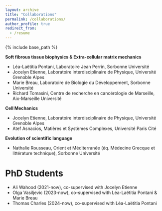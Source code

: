 ```yaml
---
layout: archive
title: "Collaborations"
permalink: /collaborations/
author_profile: true
redirect_from:
  - /resume
---
```


{% include base_path %}

**Soft fibrous tissue biophysics & Extra-cellular matrix mechanics**
- Léa-Laëtitia Pontani, Laboratoire Jean Perrin, Sorbonne Université
- Jocelyn Etienne, Laboratoire interdisciplinaire de Physique, Université Grenoble Alpes
- Marie Breau, Laboratoire de Biologie du Développement, Sorbonne Université
- Richard Tomasini, Centre de recherche en cancérologie de Marseille, Aix-Marseille Université

**Cell Mechanics**
- Jocelyn Etienne, Laboratoire interdisciplinaire de Physique, Université Grenoble Alpes
- Atef Asnacios, Matières et Systèmes Complexes, Université Paris Cité
  
**Evolution of scientific language**
- Nathalie Rousseau, Orient et Méditerranée (éq. Médecine Grecque et littérature technique), Sorbonne Université

PhD Students
======
* Ali Wahood (2021-now), co-supervised with Jocelyn Etienne
* Olga Vasiljevic (2023-now), co-supervised with Léa-Laëtitia Pontani & Marie Breau
* Thomas Charles (2024-now), co-supervised with Léa-Laëtitia Pontani
